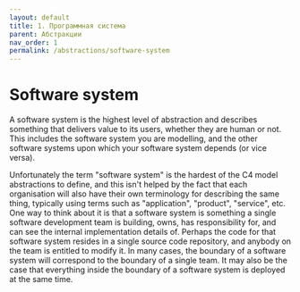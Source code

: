 ```yaml
---
layout: default
title: 1. Программная система
parent: Абстракции
nav_order: 1
permalink: /abstractions/software-system
---
```


# Software system

A software system is the highest level of abstraction and describes something that delivers value to its users,
whether they are human or not. This includes the software system you are modelling, and the other software systems
upon which your software system depends (or vice versa).

Unfortunately the term "software system" is the hardest of the C4 model abstractions to define, and this isn't helped
by the fact that each organisation will also have their own terminology for describing the same thing, typically using
terms such as "application", "product", "service", etc. One way to think about it is that a software system is
something a single software development team is building, owns, has responsibility for, and can see the internal
implementation details of. Perhaps the code for that software system resides in a single source code repository,
and anybody on the team is entitled to modify it. In many cases, the boundary of a software system will correspond to
the boundary of a single team. It may also be the case that everything inside the boundary of a software system is
deployed at the same time.